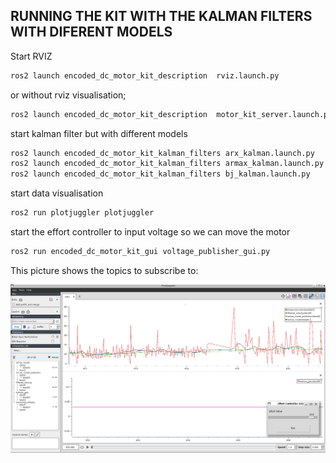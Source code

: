 ## RUNNING THE KIT WITH THE KALMAN FILTERS WITH DIFERENT MODELS

Start RVIZ
```bash
ros2 launch encoded_dc_motor_kit_description  rviz.launch.py
```

or without rviz visualisation;
```bash
ros2 launch encoded_dc_motor_kit_description  motor_kit_server.launch.py
```

start kalman filter but with different models
```bash
ros2 launch encoded_dc_motor_kit_kalman_filters arx_kalman.launch.py
ros2 launch encoded_dc_motor_kit_kalman_filters armax_kalman.launch.py
ros2 launch encoded_dc_motor_kit_kalman_filters bj_kalman.launch.py
```

start data visualisation
```bash
ros2 run plotjuggler plotjuggler
```
start the effort controller to input voltage so we can move the motor
```bash
ros2 run encoded_dc_motor_kit_gui voltage_publisher_gui.py
```


This picture shows the topics to subscribe to:

![TOPIC VIEWR](/encoded_dc_motor_kit_kalman_filters/documentation/images/view_topics.png)
